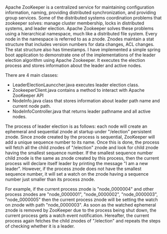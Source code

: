 Apache ZooKeeper is a centralized service for maintaining configuration information, naming, providing distributed synchronization, and providing group services. 
Some of the distributed systems coordination problems that zookeeper solves: manage cluster membership, locks in distributed systems, and leader election. 
Apache Zookeeper solves these problems using a hierarchical namespace, much like a distributed file system. Every node in the namespace is referred to as a znode. Znodes maintain a stat structure that includes version numbers for data changes, ACL changes. The stat structure also has timestamps.
I have implemented a simple spring boot application to demonstrate one of the implementations of the leader election algorithm using Apache Zookeeper. It executes the election process and stores information about the leader and active nodes.

There are 4 main classes:
- LeaderElectionLaunccher.java executes leader election class.
- ZookeeperClient.java contains a method to interact with Apache ZooKeeper API
- NodeInfo.java class that stores information about leader path name and current node path.
- NodeInfoController.java that returns leader pathname and all active nodes.

The process of leader election is as follows: each node will create an ephemeral and sequential znode at startup under "/election" persistent znode. Since znode created by the process is sequential, ZooKeeper will add a unique sequence number to its name. Once this is done, the process will fetch all the child znodes of "/election" znode and look for child znode having the smallest sequence number. If the smallest sequence number child znode is the same as znode created by this process, then the current process will declare itself leader by printing the message "I am a new leader". However, if the process znode does not have the smallest sequence number, it will set a watch on the znode having a sequence number just smaller than its process znode.

For example, if the current process znode is "node_0000004" and other process znodes are "node_0000001", "node_0000002", "node_0000003", "node_0000005" then the current process znode will be setting the watch on znode with path "node_0000003". As soon as the watched ephemeral znode is removed by ZooKeeper due to the process being shut down, the current process gets a watch event notification. Hereafter, the current process again fetches the child znodes of "/election" and repeats the steps of checking whether it is a leader.